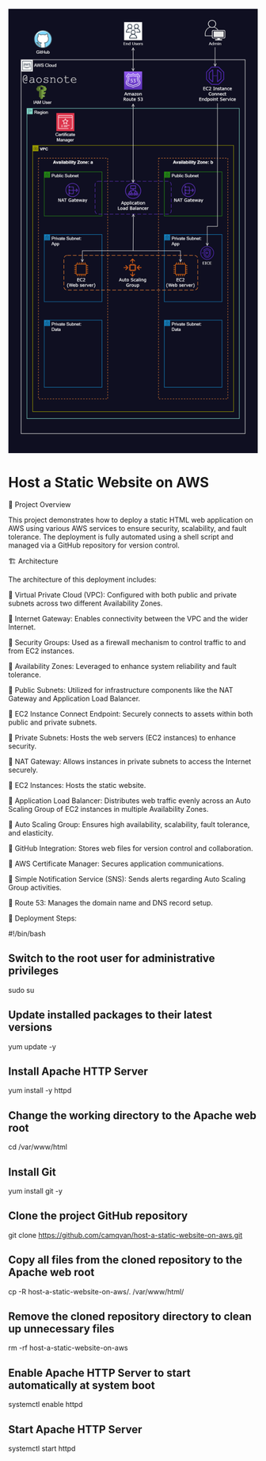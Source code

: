 ![Alt text](/Host_a_Static_Website_on_AWS.png)

# Host a Static Website on AWS

📌 Project Overview

This project demonstrates how to deploy a static HTML web application on AWS using various AWS services to ensure security, scalability, and fault tolerance. The deployment is fully automated using a shell script and managed via a GitHub repository for version control.

🏗️ Architecture

The architecture of this deployment includes:

🔹 Virtual Private Cloud (VPC): Configured with both public and private subnets across two different Availability Zones.

🔹 Internet Gateway: Enables connectivity between the VPC and the wider Internet.

🔹 Security Groups: Used as a firewall mechanism to control traffic to and from EC2 instances.

🔹 Availability Zones: Leveraged to enhance system reliability and fault tolerance.

🔹 Public Subnets: Utilized for infrastructure components like the NAT Gateway and Application Load Balancer.

🔹 EC2 Instance Connect Endpoint: Securely connects to assets within both public and private subnets.

🔹 Private Subnets: Hosts the web servers (EC2 instances) to enhance security.

🔹 NAT Gateway: Allows instances in private subnets to access the Internet securely.

🔹 EC2 Instances: Hosts the static website.

🔹 Application Load Balancer: Distributes web traffic evenly across an Auto Scaling Group of EC2 instances in multiple Availability Zones.

🔹 Auto Scaling Group: Ensures high availability, scalability, fault tolerance, and elasticity.

🔹 GitHub Integration: Stores web files for version control and collaboration.

🔹 AWS Certificate Manager: Secures application communications.

🔹 Simple Notification Service (SNS): Sends alerts regarding Auto Scaling Group activities.

🔹 Route 53: Manages the domain name and DNS record setup.

🚀 Deployment Steps:

#!/bin/bash
## Switch to the root user for administrative privileges
sudo su

## Update installed packages to their latest versions
yum update -y

## Install Apache HTTP Server
yum install -y httpd

## Change the working directory to the Apache web root
cd /var/www/html

## Install Git
yum install git -y

## Clone the project GitHub repository
git clone https://github.com/camqvan/host-a-static-website-on-aws.git

## Copy all files from the cloned repository to the Apache web root
cp -R host-a-static-website-on-aws/. /var/www/html/

## Remove the cloned repository directory to clean up unnecessary files
rm -rf host-a-static-website-on-aws

## Enable Apache HTTP Server to start automatically at system boot
systemctl enable httpd  

## Start Apache HTTP Server
systemctl start httpd  
